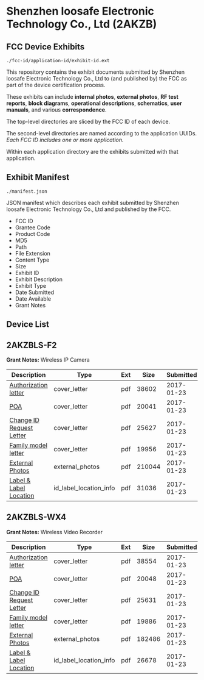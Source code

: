 # Shenzhen loosafe Electronic Technology Co., Ltd (2AKZB)
## FCC Device Exhibits

```
./fcc-id/application-id/exhibit-id.ext
```

This repository contains the exhibit documents submitted by Shenzhen loosafe Electronic Technology Co., Ltd to (and published by) the FCC as part of the device certification process.

These exhibits can include **internal photos**, **external photos**, **RF test reports**, **block diagrams**, **operational descriptions**, **schematics**, **user manuals**, and various **correspondence**.

The top-level directories are sliced by the FCC ID of each device.

The second-level directories are named according to the application UUIDs. *Each FCC ID includes one or more application.*

Within each application directory are the exhibits submitted with that application. 

## Exhibit Manifest

```
./manifest.json
```

JSON manifest which describes each exhibit submitted by Shenzhen loosafe Electronic Technology Co., Ltd and published by the FCC.

- FCC ID
- Grantee Code
- Product Code
- MD5
- Path
- File Extension
- Content Type
- Size
- Exhibit ID
- Exhibit Description
- Exhibit Type
- Date Submitted
- Date Available
- Grant Notes

## Device List
## 2AKZBLS-F2
**Grant Notes:** Wireless IP Camera

| Description | Type | Ext | Size | Submitted | Available |
| ----------- | ---- | --- | ---- | --------- | --------- |
| [Authorization letter](2AKZBLS-F2/dfeaa6594513f3547ec1fb4e38654478/3266968.pdf) | cover_letter | pdf | 38602 | 2017-01-23 | 2017-01-23 |
| [POA](2AKZBLS-F2/dfeaa6594513f3547ec1fb4e38654478/3266969.pdf) | cover_letter | pdf | 20041 | 2017-01-23 | 2017-01-23 |
| [Change ID Request Letter](2AKZBLS-F2/dfeaa6594513f3547ec1fb4e38654478/3266970.pdf) | cover_letter | pdf | 25627 | 2017-01-23 | 2017-01-23 |
| [Family model letter](2AKZBLS-F2/dfeaa6594513f3547ec1fb4e38654478/3266971.pdf) | cover_letter | pdf | 19956 | 2017-01-23 | 2017-01-23 |
| [External Photos](2AKZBLS-F2/dfeaa6594513f3547ec1fb4e38654478/3261257.pdf) | external_photos | pdf | 210044 | 2017-01-23 | 2017-01-23 |
| [Label & Label Location](2AKZBLS-F2/dfeaa6594513f3547ec1fb4e38654478/3266973.pdf) | id_label_location_info | pdf | 31036 | 2017-01-23 | 2017-01-23 |
## 2AKZBLS-WX4
**Grant Notes:** Wireless Video Recorder

| Description | Type | Ext | Size | Submitted | Available |
| ----------- | ---- | --- | ---- | --------- | --------- |
| [Authorization letter](2AKZBLS-WX4/aa8b5768a0ced3cc897528d82b3b8479/3266958.pdf) | cover_letter | pdf | 38554 | 2017-01-23 | 2017-01-23 |
| [POA](2AKZBLS-WX4/aa8b5768a0ced3cc897528d82b3b8479/3266959.pdf) | cover_letter | pdf | 20048 | 2017-01-23 | 2017-01-23 |
| [Change ID Request Letter](2AKZBLS-WX4/aa8b5768a0ced3cc897528d82b3b8479/3266960.pdf) | cover_letter | pdf | 25631 | 2017-01-23 | 2017-01-23 |
| [Family model letter](2AKZBLS-WX4/aa8b5768a0ced3cc897528d82b3b8479/3266961.pdf) | cover_letter | pdf | 19886 | 2017-01-23 | 2017-01-23 |
| [External Photos](2AKZBLS-WX4/aa8b5768a0ced3cc897528d82b3b8479/3264052.pdf) | external_photos | pdf | 182486 | 2017-01-23 | 2017-01-23 |
| [Label & Label Location](2AKZBLS-WX4/aa8b5768a0ced3cc897528d82b3b8479/3266963.pdf) | id_label_location_info | pdf | 26678 | 2017-01-23 | 2017-01-23 |
